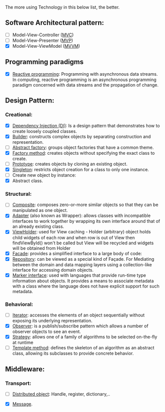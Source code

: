 The more using Technology in this below list, the better.

## Software Architectural pattern:
* [ ] Model-View-Controller ([MVC][1])
* [ ] Model-View-Presenter ([MVP][2])
* [x] Model-View-ViewModel ([MVVM][3])

## Programming paradigms
* [x] [Reactive programming][4]: Programming with asynchronous data streams. In computing, reactive programming is an asynchronous programming paradigm concerned with data streams and the propagation of change. 

## Design Pattern: 
### Creational:
 * [x] [Dependency Injection (DI)][5]: Is a design pattern that demonstrates how to create loosely coupled classes. 
 * [x] [Builder][6]: constructs complex objects by separating construction and representation.
 * [ ] [Abstract factory][7]: groups object factories that have a common theme.
 * [x] [Factory method][8]: creates objects without specifying the exact class to create.
 * [ ] [Prototype][9]: creates objects by cloning an existing object.
 * [x] [Singleton][10]: restricts object creation for a class to only one instance.
 * [ ] Create new object by instance: 
 * [x] Abstract class. 
 
### Structural:
 * [ ] [Composite][11]: composes zero-or-more similar objects so that they can be manipulated as one object.
 * [x] [Adapter][12] (also known as Wrapper): allows classes with incompatible interfaces to work together by wrapping its own interface around that of an already existing class.
 * [x] [ViewHolder][13]: used for View caching - Holder (arbitrary) object holds child widgets of each row and when row is out of View then findViewById() won't be called but View will be recycled and widgets will be obtained from Holder
 * [x] [Facade][14]: provides a simplified interface to a large body of code: 
 * [x] [Repository][15]: can be viewed as a special kind of Façade. For Mediating between the domain and data mapping layers using a collection-like interface for accessing domain objects. 
 * [x] [Marker interface][16]: used with languages that provide run-time type information about objects. It provides a means to associate metadata with a class where the language does not have explicit support for such metadata.

### Behavioral:
 * [ ] [Iterator][17]: accesses the elements of an object sequentially without exposing its underlying representation.
 * [x] [Observer][18]: is a publish/subscribe pattern which allows a number of observer objects to see an event.
 * [x] [Strategy][19]: allows one of a family of algorithms to be selected on-the-fly at runtime
 * [ ] [Template method][20]: defines the skeleton of an algorithm as an abstract class, allowing its subclasses to provide concrete behavior.
 
## Middleware:
### Transport:
 * [ ] [Distributed object][21]: Handle, register, dictionary,..
 * [x] [Message][22].
 
 
   [1]: https://medium.com/upday-devs/android-architecture-patterns-part-1-model-view-controller-3baecef5f2b6
   [2]: https://medium.com/@cervonefrancesco/model-view-presenter-android-guidelines-94970b430ddf
   [3]: https://medium.com/upday-devs/android-architecture-patterns-part-3-model-view-viewmodel-e7eeee76b73b
   [4]: https://android.jlelse.eu/reactive-programming-for-android-d55bdbb438b4
   [5]: https://github.com/codepath/android_guides/wiki/Dependency-Injection-with-Dagger-2
   [6]: https://jlordiales.me/2012/12/13/the-builder-pattern-in-practice/
   [7]: https://www.tutorialspoint.com/design_pattern/abstract_factory_pattern.htm
   [8]: https://www.linkedin.com/pulse/art-design-patterns-android-ahmed-iraki/
   [9]: https://www.tutorialspoint.com/design_pattern/prototype_pattern.htm
   [10]: https://code.tutsplus.com/tutorials/android-design-patterns-the-singleton-pattern--cms-29153
   [11]: https://blogs.sap.com/2014/01/11/implementation-of-composite-design-pattern-in-android-view-and-widgets/
   [12]: https://stackoverflow.com/questions/13495405/is-androids-baseadapter-an-example-of-adapter-pattern
   [13]: https://stackoverflow.com/questions/19289812/findviewbyid-vs-view-holder-pattern-in-listview-adapter
   [14]: https://androidexample1.blogspot.com/2015/11/facade-design-pattern.html#more
   [15]: https://stackoverflow.com/questions/23213543/what-type-is-repository-pattern-in
   [16]: https://en.wikipedia.org/wiki/Marker_interface_pattern
   [17]: https://www.tutorialspoint.com/design_pattern/iterator_pattern.htm
   [18]: https://www.codeproject.com/Articles/773886/Implementing-the-Observer-Pattern-using-Rx
   [19]:  https://stackoverflow.com/questions/370258/real-world-example-of-the-strategy-pattern
   [20]: https://dzone.com/articles/design-patterns-template-method
   [21]: https://www.javaworld.com/article/2077094/soa/construct-java-applications-through-distributed-object-technology.html
   [22]: https://github.com/codepath/android_guides/wiki/Communicating-with-an-Event-Bus
